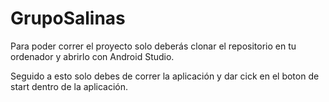 # GrupoSalinas

Para poder correr el proyecto solo deberás clonar el repositorio en tu ordenador y abrirlo con Android Studio.

Seguido a esto solo debes de correr la aplicación y dar cick en el boton de start dentro de la aplicación.
